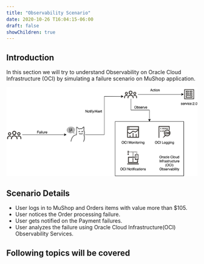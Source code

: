```yaml
---
title: "Observability Scenario"
date: 2020-10-26 T16:04:15-06:00
draft: false
showChildren: true
---
```


## Introduction

In this section we will try to understand Observability on Oracle Cloud Infrastructure (OCI) by simulating a failure scenario on MuShop application.

![Failure-scenario](../images/observability-scenario.png)

## Scenario Details
- User logs in to MuShop and Orders items with value more than $105.
- User notices the Order processing failure.
- User gets notified on the Payment failures. 
- User analyzes the failure using Oracle Cloud Infrastructure(OCI) Observability Services.

## Following topics will be covered